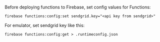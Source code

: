Before deploying functions to Firebase, set config values for Functions:
```
firebase functions:config:set sendgrid.key="<api key from sendgrid>"
```
For emulator, set sendgrid key like this:
```
firebase functions:config:get > .runtimeconfig.json
```